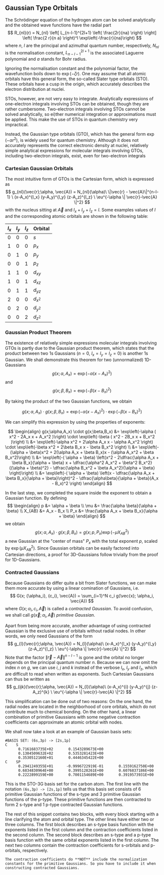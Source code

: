 ## Gaussian Type Orbitals

The Schrödinger equation of the hydrogen atom can be solved analytically 
and the obtained wave functions have the radial part
$$
R_{nl}(r) = N_{nl} \left[ L_{n-l-1}^{2l+1} \left( \frac{2r}{na} \right) \right] \left( \frac{2 r}{n a} \right)^l \exp\left(-\frac{r}{na}\right)
$$
where $n$, $l$ are the principal and azimuthal quantum number, 
respectively, $N_{nl}$ is the normalisation constant, 
$L_{n-l-1}^{2l+1}$ is the associated Laguerre polynomial and 
$a$ stands for Bohr radius. 

Ignoring the normalisation constant and the polynomial factor, 
the wavefunction boils down to $\exp(-\zeta r)$. One may assume 
that all atomic orbitals have this general form, the so-called 
Slater type orbitals (STO). These orbitals have a cusp in the origin, 
which accurately describes the electron distribution at nuclei. 

STOs, however, are not very easy to integrate. Analytically expressions 
of one-electron integrals involving STOs can be obtained, though they 
are rather cumbersome. Two-electron integrals involving STOs cannot be 
solved analytically, so ei)ther numerical integration or approximations 
must be applied. This make the use of STOs in quantum chemistry very 
impractical. 

Instead, the Gaussian type orbitals (GTO), which has the general form 
$\exp(-\alpha r^2)$, is widely used for quantum chemistry. Although 
it does not accurately represents the correct electronic density at nuclei, 
relatively simple analytical expressions for molecular integrals involving 
GTOs, including two-electron integrals, exist, even for two-electron integrals

### Cartesian Gaussian Orbitals
The most intuitive form of GTOs is the Cartesian form, which is expressed as
$$
g_{nl}(\vec{r};\alpha, \vec{A}) = 
  N_{nl}(\alpha)\ \|\vec{r} - \vec{A}\|^{n-l-1}
  \ (x-A_x)^{l_x} (y-A_y)^{l_y} (z-A_z)^{l_z} 
  \ \eu^{-\alpha \| \vec{r}-\vec{A} \|^2}
$$
with the nucleus sitting at $\vec{A}$ and $l_x + l_y + l_z = l$. 
Some examples values of $l$ and the corresponding atomic orbitals are 
shown in the following table:

| $l_x$ | $l_y$ | $l_z$ | Orbital |
| --- | --- | --- | ------- |
| 0   | 0   | 0   | $s$       |
| 1   | 0   | 0   | $p_x$   |
| 0   | 1   | 0   | $p_y$   |
| 0   | 0   | 1   | $p_z$   |
| 1   | 1   | 0   | $d_{xy}$ |
| 1   | 0   | 1   | $d_{xz}$ |
| 0   | 1   | 1   | $d_{yz}$ |
| 2   | 0   | 0   | $d_{x^2}$ |
| 0   | 2   | 0   | $d_{y^2}$ |
| 0   | 0   | 2   | $d_{z^2}$ |


### Gaussian Product Theorem
The existence of relatively simple expressions molecular integrals 
involving GTOs is partly due to the Gaussian product theorem, 
which states that the product between two 1s Gaussians 
($n=0$, $l_x = l_y = l_z = 0$) is another 1s Gaussian. 
We shall demonstrate this theorem for two (unnormalized) 1D-Gaussians
$$
  g(x;\alpha,A_x) = \exp\left(-\alpha ( x - A_x )^2 \right)
$$
and
$$
  g(x;\beta,B_x) = \exp\left(-\beta ( x - B_x )^2 \right)
$$

By taking the product of the two Gaussian functions, we obtain

$$
g(x;\alpha,A_x) \cdot g(x;\beta,B_x) = \exp\left(-\alpha ( x - A_x )^2\right) \cdot \exp\left(-\beta ( x - B_x )^2\right)
$$

We can simplify this expression by using the properties of exponents:

$$
\begin{align}
g(x;\alpha,A_x) \cdot g(x;\beta,B_x) 
&= \exp\left(-\alpha ( x^2 - 2A_x x + A_x^2 )\right) 
  \cdot \exp\left(-\beta ( x^2 - 2B_x x + B_x^2 )\right) \\
&= \exp\left(-\alpha x^2 + 2\alpha A_x x - \alpha A_x^2 \right)
  \cdot \exp\left(-\beta x^2 + 2\beta B_x x - \beta B_x^2 \right) \\
&= \exp\left(-(\alpha + \beta)x^2 + 2(\alpha A_x + \beta B_x)x - (\alpha A_x^2 + \beta B_x^2)\right) \\
&= \exp\left(-( \alpha + \beta) \left(x^2 - 2\dfrac{\alpha A_x + \beta B_x}{\alpha + \beta} x + \dfrac{\alpha^2 A_x^2 + \beta^2 B_x^2}{(\alpha + \beta)^2} - \dfrac{\alpha B_x^2 + \beta A_x^2}{\alpha + \beta} \right)\right) \\
&= \exp\left(-( \alpha + \beta) \left(x - \dfrac{\alpha A_x + \beta B_x}{\alpha + \beta}\right)^2 - \dfrac{\alpha\beta}{\alpha + \beta}(A_x - B_x)^2 \right)
\end{align}
$$

In the last step, we completed the square inside the exponent to obtain 
a Gaussian function. By defining
$$
\begin{align}
  p &= \alpha + \beta \\
  \mu &= \frac{\alpha \beta}{\alpha + \beta} \\
  X_{AB} &= A_x - B_x \\
  P_x &= \frac{\alpha A_x + \beta B_x}{\alpha + \beta}
\end{align}
$$
we obtain
$$
g(x;\alpha,A_x) \cdot g(x;\beta,B_x) = g(x;p,P_x) \exp\left( -\mu X_{AB}^2 \right)
$$
a new Gaussian at the "center of mass" $P_x$ with the total exponent 
$p$, scaled by $\exp\left( \mu X_{AB}^2 \right)$. Since Gaussian 
orbitals can be easily factored into Cartesian directions, a proof for 
3D-Gaussians follow trivially from the proof for 1D-Gaussians.

### Contracted Gaussians
Because Gaussians do differ quite a bit from Slater functions, we can make 
them more accurate by using a linear comination of Gaussians, i.e.
$$
G(x; {\alpha_i}, {c_i}, \vec{A}) = \sum_{i=1}^N c_i g(\vec{x}; \alpha_i, \vec{A})
$$
where $G(x; {\alpha_i}, {c_i}, \vec{A})$ is called a _contracted Gaussian_. 
To avoid confusion, we shall call $g(\vec{x}; \alpha_i, \vec{A})$ 
_primitive Gaussian_.

Apart from being more accurate, another advantage of using contracted Gaussian 
is the exclusive use of orbitals without radial nodes. In other words, we only 
need Gaussians of the form
$$
g_{l}(\vec{r};\alpha, \vec{A}) = 
  N_{l}(\alpha)\ (x-A_x)^{l_x} (y-A_y)^{l_y} (z-A_z)^{l_z} 
  \ \eu^{-\alpha \| \vec{r}-\vec{A} \|^2}
$$
Note that the factor $\|\vec{r} - \vec{A}\|^{n-l-1}$ is gone and the 
orbital no longer depends on the principal quantum number $n$. Because 
we can now omit the index $n$ on $g$, we can use $i$, $j$ 
and $k$ instead of the verbose $l_x$, $l_y$ and $l_z$, which 
are difficult to read when written as exponents. Such Cartesian Gaussians 
can thus be written as
$$
g_{ijk}(\vec{r};\alpha, \vec{A}) = 
  N_{l}(\alpha)\ (x-A_x)^{i} (y-A_y)^{j} (z-A_z)^{k} 
  \ \eu^{-\alpha \| \vec{r}-\vec{A} \|^2}
$$

This simplification can be done out of two reasons: On the one hand, 
the radial nodes are located in the neighborhood of core orbitals, which 
do not contribute much to chemical bonding. On the other hand, a linear 
combination of primitive Gaussians with some negative contraction coefficients 
can approximate an atomic orbital with nodes.

We shall now take a look at an example of Gaussian basis sets:
```
#BASIS SET: (6s,3p) -> [2s,1p]
C    S
      0.7161683735E+02       0.1543289673E+00
      0.1304509632E+02       0.5353281423E+00
      0.3530512160E+01       0.4446345422E+00
C    SP
      0.2941249355E+01      -0.9996722919E-01       0.1559162750E+00
      0.6834830964E+00       0.3995128261E+00       0.6076837186E+00
      0.2222899159E+00       0.7001154689E+00       0.3919573931E+00
```
This is the STO-3G basis set for the carbon atom. The first line with the 
notation `(6s,3p) -> [2s,1p]` tells us that this basis set consists of 
6 primitive Gaussian functions of the s-type and 3 primitive Gaussian 
functions of the p-type. These primitive functions are then contracted 
to form 2 s-type and 1 p-type contracted Gaussian functions.

The rest of this snippet contains two blocks, with every block starting with 
a line clarifying the atom and orbital type. The other lines have either two 
or three columns. The first block describes an s-type basis function with the 
exponents listed in the first column and the contraction coefficients listed 
in the second column. The second block describes an s-type and a p-type basis 
function with the same orbital exponents listed in the first column. The next 
two columns contain the contraction coefficients for s-orbitals and 
p-orbitals, respectively. 

```admonish note
The contraction coefficients do **NOT** include the normalization 
constants for the primitive Gaussians. So you have to include it when 
constructing contracted Gaussians.
```
